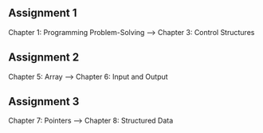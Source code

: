 ## Assignment 1
Chapter 1: Programming Problem-Solving --> Chapter 3: Control Structures

## Assignment 2
Chapter 5: Array --> Chapter 6: Input and Output

## Assignment 3
Chapter 7: Pointers --> Chapter 8: Structured Data
